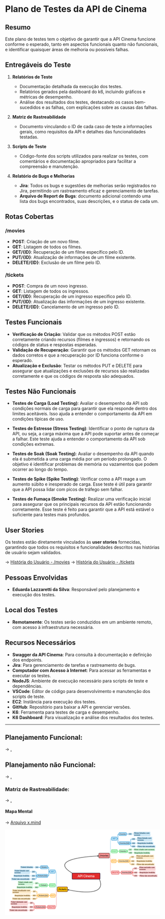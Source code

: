 
# **Plano de Testes da API de Cinema**

## **Resumo**
Este plano de testes tem o objetivo de garantir que a API Cinema funcione conforme o esperado, tanto em aspectos funcionais quanto não funcionais, e identificar quaisquer áreas de melhoria ou possíveis falhas.

## **Entregáveis do Teste**

1. **Relatórios de Teste**
   - Documentação detalhada da execução dos testes.
   - Relatórios gerados pela dashboard do k6, incluindo gráficos e métricas de desempenho.
   - Análise dos resultados dos testes, destacando os casos bem-sucedidos e as falhas, com explicações sobre as causas das falhas.

2. **Matriz de Rastreabilidade**
   - Documento vinculando o ID de cada caso de teste a informações gerais, como requisitos da API e detalhes das funcionalidades testadas.

3. **Scripts de Teste**
   - Código-fonte dos scripts utilizados para realizar os testes, com comentários e documentação apropriados para facilitar a compreensão e manutenção.

4. **Relatório de Bugs e Melhorias**
   - **Jira**: Todos os bugs e sugestões de melhorias serão registrados no Jira, permitindo um rastreamento eficaz e gerenciamento de tarefas.
   - **Arquivo de Report de Bugs**: documento adicional contendo uma lista dos bugs encontrados, suas descrições, e o status de cada um.

## **Rotas Cobertas**

### **/movies**
   - **POST**: Criação de um novo filme.
   - **GET**: Listagem de todos os filmes.
   - **GET/{ID}**: Recuperação de um filme específico pelo ID.
   - **PUT/{ID}**: Atualização de informações de um filme existente.
   - **DELETE/{ID}**: Exclusão de um filme pelo ID.

### **/tickets**
   - **POST**: Compra de um novo ingresso.
   - **GET**: Listagem de todos os ingressos.
   - **GET/{ID}**: Recuperação de um ingresso específico pelo ID.
   - **PUT/{ID}**: Atualização das informações de um ingresso existente.
   - **DELETE/{ID}**: Cancelamento de um ingresso pelo ID.

## **Testes Funcionais**

- **Verificação de Criação**: Validar que os métodos POST estão corretamente criando recursos (filmes e ingressos) e retornando os códigos de status e respostas esperadas.
- **Validação de Recuperação**: Garantir que os métodos GET retornam os dados corretos e que a recuperação por ID funciona conforme o esperado.
- **Atualização e Exclusão**: Testar os métodos PUT e DELETE para assegurar que atualizações e exclusões de recursos são realizadas corretamente e que os códigos de resposta são adequados.

## **Testes Não Funcionais**

- **Testes de Carga (Load Testing)**: Avaliar o desempenho da API sob condições normais de carga para garantir que ela responde dentro dos limites aceitáveis. Isso ajuda a entender o comportamento da API em condições típicas de uso.

- **Testes de Estresse (Stress Testing)**: Identificar o ponto de ruptura da API, ou seja, a carga máxima que a API pode suportar antes de começar a falhar. Este teste ajuda a entender o comportamento da API sob condições extremas.

- **Testes de Soak (Soak Testing)**: Avaliar o desempenho da API quando ela é submetida a uma carga média por um período prolongado. O objetivo é identificar problemas de memória ou vazamentos que podem ocorrer ao longo do tempo.

- **Testes de Spike (Spike Testing)**: Verificar como a API reage a um aumento súbito e inesperado de carga. Esse teste é útil para garantir que a API possa lidar com picos de tráfego sem falhar.

- **Testes de Fumaça (Smoke Testing)**: Realizar uma verificação inicial para assegurar que os principais recursos da API estão funcionando corretamente. Esse teste é feito para garantir que a API está estável o suficiente para testes mais profundos.

## **User Stories**

Os testes estão diretamente vinculados às **user stories** fornecidas, garantindo que todos os requisitos e funcionalidades descritos nas histórias de usuário sejam validados. 

→ [História do Usuário - /movies](challengeDocs/userStories/Movies.md)
→ [História do Usuário - /tickets](challengeDocs/userStories/Tickets.md)

## **Pessoas Envolvidas**

- **Eduarda Lazzaretti da Silva**: Responsável pelo planejamento e execução dos testes.

## **Local dos Testes**

- **Remotamente**: Os testes serão conduzidos em um ambiente remoto, com acesso à infraestrutura necessária.

## **Recursos Necessários**

- **Swagger da API Cinema**: Para consulta à documentação e definição dos endpoints.
- **Jira**: Para gerenciamento de tarefas e rastreamento de bugs.
- **Computador com Acesso à Internet**: Para acessar as ferramentas e executar os testes.
- **NodeJS**: Ambiente de execução necessário para scripts de teste e dependências.
- **VSCode**: Editor de código para desenvolvimento e manutenção dos scripts de teste.
- **EC2**: Instância para execução dos testes.
- **GitHub**: Repositório para baixar a API e gerenciar versões.
- **K6**: Ferramenta para testes de carga e desempenho.
- **K6 Dashboard**: Para visualização e análise dos resultados dos testes.

---

## Planejamento Funcional:

→ [.](challengeDocs/planoTestes/planejamentoFuncional.md)

## Planejamento não Funcional:

→ [.](challengeDocs/planoTestes/planejamentoNaoFuncional.md)

### Matriz de Rastreabilidade:

→ [.]()

#### Mapa Mental

→ [Arquivo x.mind](https://github.com/eduardaldasilva/challengeFinal/blob/main/Assets/API%20Cinema.xmind)

![.](Assets/mapaMental.png)
